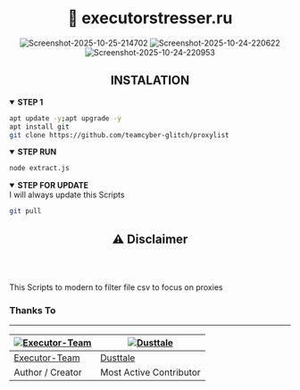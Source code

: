 <h1 align="center">📡 executorstresser.ru </h1> 
<div align="center">

<img src="https://i.ibb.co.com/ksmhDNct/Screenshot-2025-10-25-214702.png" alt="Screenshot-2025-10-25-214702" border="0">
<img src="https://i.ibb.co.com/Zptv8nRv/Screenshot-2025-10-24-220622.jpg" alt="Screenshot-2025-10-24-220622" border="0">
<img src="https://i.ibb.co.com/DPF9XnSm/Screenshot-2025-10-24-220953.png" alt="Screenshot-2025-10-24-220953" border="0">

</div>
<h2 align="center">INSTALATION</h2>
<div>

<details open>
  <summary><strong> STEP 1 </strong></summary>

  ```bash
  apt update -y;apt upgrade -y
  apt install git
  git clone https://github.com/teamcyber-glitch/proxylist
  ```
  </details>

<details open>
  <summary><strong> STEP RUN </strong></summary>

  ```bash
  node extract.js
  ```
  </details>

 <details open>
   <summary><strong> STEP FOR UPDATE </strong></summary>
 I will always update this Scripts
 
   ```bash
   git pull
   ```
 
 </div>

<div align="center">
  <h2>⚠ Disclaimer</h2><br>
</div>
<br>

This Scripts to modern to filter file csv to focus on proxies

### Thanks To 

---------

[![Executor-Team](https://github.com/teamcyber-glitch.png?size=100)](https://github.com/teamcyber-glitch) | [![Dusttale](https://github.com/AmmarrBN.png?size=100)](https://github.com/AmmarrBN) 
----|----|
[Executor-Team](https://github.com/teamcyber-glitch) | [Dusttale](https://github.com/AmmarrBN) 
Author / Creator | Most Active Contributor 
